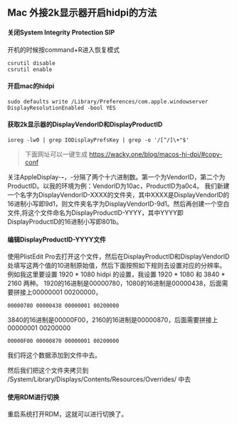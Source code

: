 ## Mac 外接2k显示器开启hidpi的方法

#### 关闭System Integrity Protection SIP

开机的时候按command+R进入恢复模式
```
csrutil disable
csrutil enable
```
#### 开启mac的hidpi

```
sudo defaults write /Library/Preferences/com.apple.windowserver DisplayResolutionEnabled -bool YES
```

#### 获取2k显示器的DisplayVendorID和DisplayProductID
```
ioreg -lw0 | grep IODisplayPrefsKey | grep -o '/[^/]\+"$'
```
>下面网址可以一键生成
https://wacky.one/blog/macos-hi-dpi/#copy-conf

关注AppleDisplay-**-**，-分隔了两个十六进制数。第一个为VendorID，第二个为ProductID。以我的环境为例：VendorID为10ac，ProductID为a0c4。
我们新建一个名字为DisplayVendorID-XXXX的文件夹，其中XXXX是DisplayVendorID的16进制小写即9d1，则文件夹名字为DisplayVendorID-9d1。然后再创建一个空白文件,将这个文件命名为DisplayProductID-YYYY，其中YYYY即DisplayProductID的16进制小写即801b。

#### 编辑DisplayProductID-YYYY文件

使用PlistEdit Pro去打开这个文件，然后在DisplayProductID和DisplayVendorID处填写这两个值的10进制原始值，然后下面按照如下规则去设置对应的分辨率。
例如我这里要设置 1920 * 1080 hidpi 的设置，我设置 1920 * 1080 和 3840 * 2160 两种。
1920的16进制是00000780，1080的16进制是00000438，后面需要拼接上00000001 00200000，
```
00000780 00000438 00000001 00200000
```
3840的16进制是00000F00，2160的16进制是00000870，后面需要拼接上00000001 00200000
```
00000F00 00000870 00000001 00200000
```
我们将这个数据添加到文件中去。

然后我们把这个文件夹拷贝到 /System/Library/Displays/Contents/Resources/Overrides/ 中去

#### 使用RDM进行切换

重启系统打开RDM，这就可以进行切换了。